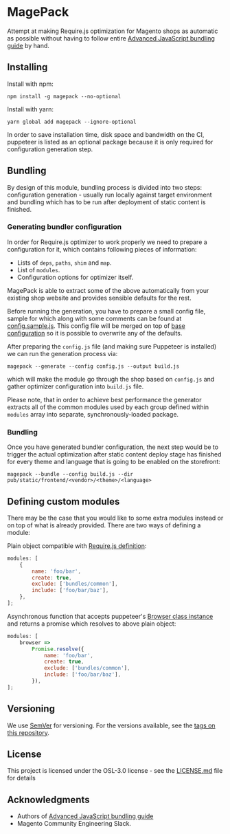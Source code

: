 # MagePack

Attempt at making Require.js optimization for Magento shops as automatic as possible without having to follow entire [Advanced JavaScript bundling guide](https://devdocs.magento.com/guides/v2.3/performance-best-practices/advanced-js-bundling.html) by hand.

## Installing

Install with npm:

```
npm install -g magepack --no-optional
```

Install with yarn:

```
yarn global add magepack --ignore-optional
```

In order to save installation time, disk space and bandwidth on the CI, puppeteer is listed as an optional package because it is only required for configuration generation step.

## Bundling

By design of this module, bundling process is divided into two steps: configuration generation - usually run locally against target environment and bundling which has to be run after deployment of static content is finished.

### Generating bundler configuration

In order for Require.js optimizer to work properly we need to prepare a configuration for it, which contains following pieces of information:

-   Lists of `deps`, `paths`, `shim` and `map`.
-   List of `modules`.
-   Configuration options for optimizer itself.

MagePack is able to extract some of the above automatically from your existing shop website and provides sensible defaults for the rest.

Before running the generation, you have to prepare a small config file, sample for which along with some comments can be found at [config.sample.js](https://github.com/magesuite/magepack/blob/master/config.sample.js). This config file will be merged on top of [base configuration](https://github.com/magesuite/magepack/blob/master/lib/baseConfig.js) so it is possible to overwrite any of the defaults.

After preparing the `config.js` file (and making sure Puppeteer is installed) we can run the generation process via:

```
magepack --generate --config config.js --output build.js
```

which will make the module go through the shop based on `config.js` and gather optimizer configuration into `build.js` file.

Please note, that in order to achieve best performance the generator extracts all of the common modules used by each group defined within `modules` array into separate, synchronously-loaded package.

### Bundling

Once you have generated bundler configuration, the next step would be to trigger the actual optimization after static content deploy stage has finished for every theme and language that is going to be enabled on the storefront:

```
magepack --bundle --config build.js --dir pub/static/frontend/<vendor>/<theme>/<language>
```

## Defining custom modules

There may be the case that you would like to some extra modules instead or on top of what is already provided. There are two ways of defining a module:

Plain object compatible with [Require.js definition](https://github.com/requirejs/r.js/blob/master/build/example.build.js#L355):

```javascript
modules: [
    {
        name: 'foo/bar',
        create: true,
        exclude: ['bundles/common'],
        include: ['foo/bar/baz'],
    },
];
```

Asynchronous function that accepts puppeteer's [Browser class instance](https://pptr.dev/#?product=Puppeteer&version=v1.16.0&show=api-class-browser) and returns a promise which resolves to above plain object:

```javascript
modules: [
    browser =>
        Promise.resolve({
            name: 'foo/bar',
            create: true,
            exclude: ['bundles/common'],
            include: ['foo/bar/baz'],
        }),
];
```

## Versioning

We use [SemVer](http://semver.org/) for versioning. For the versions available, see the [tags on this repository](https://github.com/magesuite/magepack/tags).

## License

This project is licensed under the OSL-3.0 license - see the [LICENSE.md](LICENSE.md) file for details

## Acknowledgments

-   Authors of [Advanced JavaScript bundling guide](https://devdocs.magento.com/guides/v2.3/performance-best-practices/advanced-js-bundling.html)
-   Magento Community Engineering Slack.
